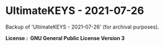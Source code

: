 # UltimateKEYS - 2021-07-26

Backup of 'UltimateKEYS - 2021-07-26' (for archival purposes).

**License&nbsp;: &nbsp;GNU General Public License Version 3**
